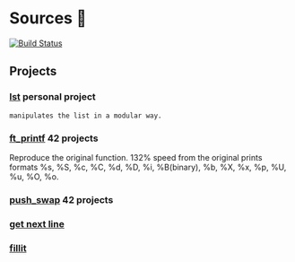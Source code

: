 
#  Sources :bookmark_tabs: 

[![Build Status](https://travis-ci.com/spajeo/push_swap.svg?token=oVcxernG54jM76XzQesq&branch=master)](https://travis-ci.com/spajeo/push_swap)

## Projects

### [lst](https://github.com/spajeo/push_swap/tree/master/libft/lst)   __personal project__   	   
             	
  	manipulates the list in a modular way.

### [ft_printf](https://github.com/spajeo/push_swap/tree/master/libft/ft_printf) __42 projects__   	   
  
  Reproduce the original function. 132% speed from the original
	prints formats %s, %S, %c, %C, %d, %D, %i, %B(binary), %b, %X, %x, %p, %U, %u, %O, %o.      

### [push_swap](https://github.com/spajeo/push_swap/tree/master/libft/push_swap)	__42 projects__           	   
             	
### [get next line](https://github.com/spajeo/push_swap/tree/master/libft/is)        
             	 

### [fillit](https://github.com/spajeo/push_swap/tree/master/libft/str)  	       




